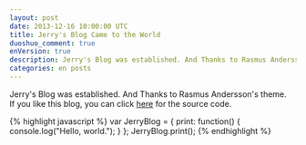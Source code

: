 ```yaml
---
layout: post
date: 2013-12-16 10:00:00 UTC
title: Jerry's Blog Came to the World
duoshuo_comment: true
enVersion: true
description: Jerry's Blog was established. And Thanks to Rasmus Andersson's theme...
categories: en posts
---
```


Jerry's Blog was established. And Thanks to Rasmus Andersson's theme.<br/>
If you like this blog, you can click [here](https://github.com/zry656565/jblog/) for the source code.

{% highlight javascript %}
var JerryBlog = {
  print: function() {
    console.log("Hello, world.");
  }
};
JerryBlog.print();
{% endhighlight %}
